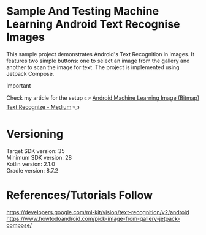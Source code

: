# Sample And Testing Machine Learning Android Text Recognise Images

This sample project demonstrates Android's Text Recognition in images. It features two simple
buttons: one to select an image from the gallery and another to scan the image for text. The project
is implemented using Jetpack Compose.

> [!IMPORTANT]  
> Check my article for the setup :point_right: [Android Machine Learning Image (Bitmap) Text Recognize - Medium](https://medium.com/@nicosnicolaou/android-machine-learning-image-bitmap-text-recognize-31659d5a39d4) :point_left: <br />

# Versioning

Target SDK version: 35 <br />
Minimum SDK version: 28 <br />
Kotlin version: 2.1.0 <br />
Gradle version: 8.7.2 <br />

# References/Tutorials Follow

https://developers.google.com/ml-kit/vision/text-recognition/v2/android  <br />
https://www.howtodoandroid.com/pick-image-from-gallery-jetpack-compose/  <br />